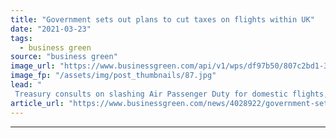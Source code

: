 ```yaml
---
title: "Government sets out plans to cut taxes on flights within UK"
date: "2021-03-23"
tags: 
  - business green
source: "business green"
image_url: "https://www.businessgreen.com/api/v1/wps/df97b50/807c2bd1-33bf-44eb-8f06-4653075e85a4/3/iStock-536033753-uk-airport-refueling-185x114.jpg"
image_fp: "/assets/img/post_thumbnails/87.jpg"
lead: "
 Treasury consults on slashing Air Passenger Duty for domestic flights, yet also moves to tweak tax bands to combat CO2 from long-haul flights ..."
article_url: "https://www.businessgreen.com/news/4028922/government-sets-plans-cut-taxes-flights-uk"
---
```


---
